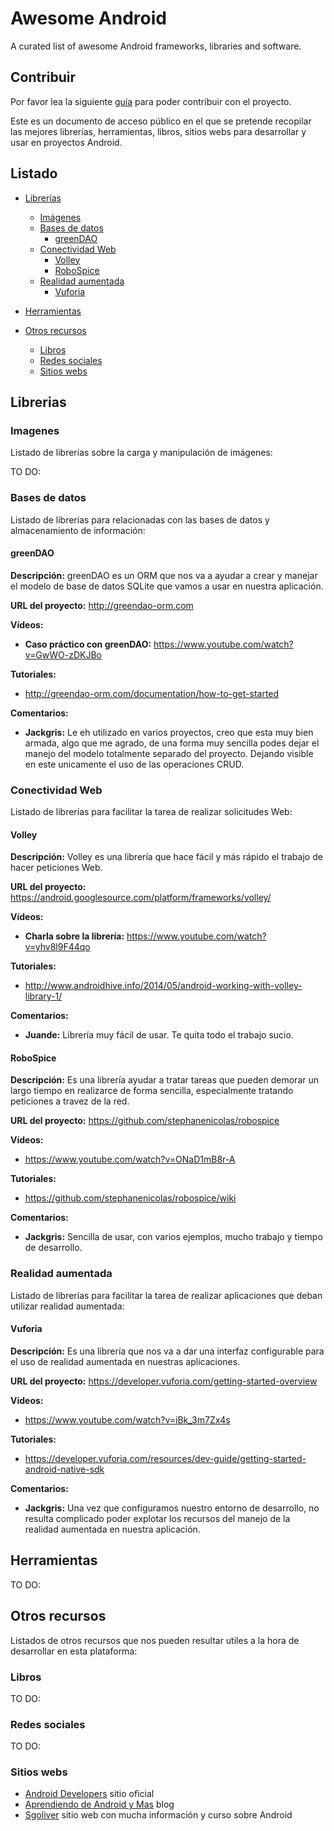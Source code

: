 Awesome Android
===============

A curated list of awesome Android frameworks, libraries and software.

## Contribuir

Por favor lea la siguiente [guía](CONTRIBUTING.md) para poder contribuir 
con el 
proyecto.

Este es un documento de acceso público en el que se pretende recopilar las mejores librerías, herramientas, libros, sitios webs para desarrollar y usar en proyectos Android.

## Listado 

- [Librerías](#librerias)

  - [Imágenes](#imagenes)
  - [Bases de datos](#bases-de-datos)
    - [greenDAO](#greendao)
  - [Conectividad Web](#conectividad-web)
    - [Volley](#volley)
    - [RoboSpice](#robospice)
  - [Realidad aumentada](#realidad-aumentada)
    - [Vuforia](#vuforia)
- [Herramientas](#herramientas)

- [Otros recursos](#otros-recursos)

  - [Libros](#libros)
  -  [Redes sociales](#redes-sociales)
  - [Sitios webs](#sitios-webs)

## Librerias

### Imagenes

Listado de librerías sobre la carga y manipulación de imágenes:

TO DO:

### Bases de datos

Listado de librerías para relacionadas con las bases de datos y almacenamiento de información:

#### greenDAO

**Descripción:** greenDAO es un ORM que nos va a ayudar a crear y manejar el modelo de base de datos SQLite que vamos a usar en nuestra aplicación.

**URL del proyecto:** http://greendao-orm.com

**Vídeos:**
- **Caso práctico con greenDAO:** https://www.youtube.com/watch?v=GwWO-zDKJBo

**Tutoriales:** 
- http://greendao-orm.com/documentation/how-to-get-started

**Comentarios:**
- **Jackgris:** Le eh utilizado en varios proyectos, creo que esta muy bien armada, algo que me agrado, de una forma muy sencilla podes dejar el manejo del modelo totalmente separado del proyecto. Dejando visible en este unicamente el uso de las operaciones CRUD.

### Conectividad Web

Listado de librerías para facilitar la tarea de realizar solicitudes Web:

#### Volley

**Descripción:** Volley es una librería que hace fácil y más rápido el trabajo de hacer peticiones Web.

**URL del proyecto:** https://android.googlesource.com/platform/frameworks/volley/

**Vídeos:**
- **Charla sobre la librería:** https://www.youtube.com/watch?v=yhv8l9F44qo

**Tutoriales:** 
- http://www.androidhive.info/2014/05/android-working-with-volley-library-1/

**Comentarios:**
- **Juande:** Librería muy fácil de usar. Te quita todo el trabajo sucio.

#### RoboSpice

**Descripción:** Es una librería ayudar a tratar tareas que pueden demorar un largo tiempo en realizarce de forma sencilla, especialmente tratando peticiones a travez de la red.

**URL del proyecto:** https://github.com/stephanenicolas/robospice

**Vídeos:**
- https://www.youtube.com/watch?v=ONaD1mB8r-A

**Tutoriales:** 
- https://github.com/stephanenicolas/robospice/wiki

**Comentarios:**
- **Jackgris:** Sencilla de usar, con varios ejemplos, mucho trabajo y tiempo de desarrollo.

### Realidad aumentada

Listado de librerías para facilitar la tarea de realizar aplicaciones que deban utilizar realidad aumentada:

#### Vuforia

**Descripción:** Es una librería que nos va a dar una interfaz configurable para el uso de realidad aumentada en nuestras aplicaciones.

**URL del proyecto:** https://developer.vuforia.com/getting-started-overview

**Vídeos:**
- https://www.youtube.com/watch?v=iBk_3m7Zx4s

**Tutoriales:** 
- https://developer.vuforia.com/resources/dev-guide/getting-started-android-native-sdk

**Comentarios:**
- **Jackgris:** Una vez que configuramos nuestro entorno de desarrollo, no resulta complicado poder explotar los recursos del manejo de la realidad aumentada en nuestra aplicación.

## Herramientas

TO DO:

## Otros recursos

Listados de otros recursos que nos pueden resultar utiles a la hora de desarrollar en esta plataforma:

### Libros

TO DO:

### Redes sociales

TO DO:

### Sitios webs

- [Android Developers](http://developer.android.com) sitio oficial
- [Aprendiendo de Android y Mas](http://aprendiendodeandroidymas.com/) blog
- [Sgoliver](http://www.sgoliver.net/) sitio web con mucha información y curso sobre Android
